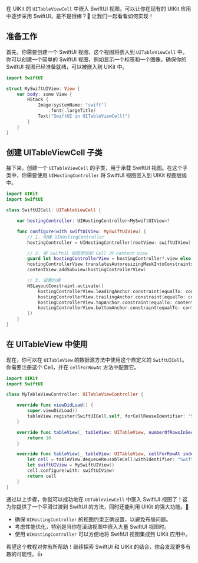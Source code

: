 ﻿在 UIKit 的 `UITableViewCell` 中嵌入 SwiftUI 视图，可以让你在现有的 UIKit 应用中逐步采用 SwiftUI，是不是很棒？🎉 让我们一起看看如何实现！

## 准备工作

首先，你需要创建一个 SwiftUI 视图，这个视图将嵌入到 `UITableViewCell` 中。你可以创建一个简单的 SwiftUI 视图，例如显示一个标签和一个图像。确保你的 SwiftUI 视图已经准备就绪，可以被嵌入到 UIKit 中。

```swift
import SwiftUI

struct MySwiftUIView: View {
    var body: some View {
        HStack {
            Image(systemName: "swift")
                .font(.largeTitle)
            Text("SwiftUI in UITableViewCell!")
        }
    }
}
```

## 创建 UITableViewCell 子类

接下来，创建一个 `UITableViewCell` 的子类，用于承载 SwiftUI 视图。在这个子类中，你需要使用 `UIHostingController` 将 SwiftUI 视图嵌入到 UIKit 视图层级中。

```swift
import UIKit
import SwiftUI

class SwiftUICell: UITableViewCell {

    var hostingController: UIHostingController<MySwiftUIView>?

    func configure(with swiftUIView: MySwiftUIView) {
        // 1. 创建 UIHostingController
        hostingController = UIHostingController(rootView: swiftUIView)

        // 2. 将 SwiftUI 视图添加到 Cell 的 content view
        guard let hostingControllerView = hostingController?.view else { return }
        hostingControllerView.translatesAutoresizingMaskIntoConstraints = false
        contentView.addSubview(hostingControllerView)

        // 3. 设置约束
        NSLayoutConstraint.activate([
            hostingControllerView.leadingAnchor.constraint(equalTo: contentView.leadingAnchor),
            hostingControllerView.trailingAnchor.constraint(equalTo: contentView.trailingAnchor),
            hostingControllerView.topAnchor.constraint(equalTo: contentView.topAnchor),
            hostingControllerView.bottomAnchor.constraint(equalTo: contentView.bottomAnchor)
        ])
    }
}
```

## 在 UITableView 中使用

现在，你可以在 `UITableView` 的数据源方法中使用这个自定义的 `SwiftUICell`。你需要注册这个 Cell，并在 `cellForRowAt` 方法中配置它。

```swift
import UIKit
import SwiftUI

class MyTableViewController: UITableViewController {

    override func viewDidLoad() {
        super.viewDidLoad()
        tableView.register(SwiftUICell.self, forCellReuseIdentifier: "SwiftUICell")
    }

    override func tableView(_ tableView: UITableView, numberOfRowsInSection section: Int) -> Int {
        return 10
    }

    override func tableView(_ tableView: UITableView, cellForRowAt indexPath: IndexPath) -> UITableViewCell {
        let cell = tableView.dequeueReusableCell(withIdentifier: "SwiftUICell", for: indexPath) as! SwiftUICell
        let swiftUIView = MySwiftUIView()
        cell.configure(with: swiftUIView)
        return cell
    }
}
```

通过以上步骤，你就可以成功地在 `UITableViewCell` 中嵌入 SwiftUI 视图了！这为你提供了一个平滑过渡到 SwiftUI 的方法，同时还能利用 UIKit 的强大功能。🚀

*   确保 `UIHostingController` 的视图约束正确设置，以避免布局问题。
*   考虑性能优化，特别是当你在滚动视图中嵌入大量 SwiftUI 视图时。
*   使用 `UIHostingController` 可以方便地将 SwiftUI 视图集成到 UIKit 应用中。

希望这个教程对你有所帮助！继续探索 SwiftUI 和 UIKit 的结合，你会发现更多有趣的可能性。👍



